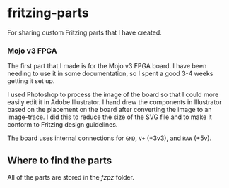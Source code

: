 # fritzing-parts
For sharing custom Fritzing parts that I have created.

### Mojo v3 FPGA
The first part that I made is for the Mojo v3 FPGA board. I have been needing to use it in some documentation, so I spent a good 3-4 weeks getting it set up.

I used Photoshop to process the image of the board so that I could more easily edit it in Adobe Illustrator. I hand drew the components in Illustrator based on the placement on the board after converting the image to an image-trace. I did this to reduce the size of the SVG file and to make it conform to Fritzing design guidelines.

The board uses internal connections for `GND`, `V+` (+3v3), and `RAW` (+5v).

## Where to find the parts

All of the parts are stored in the *fzpz* folder.
